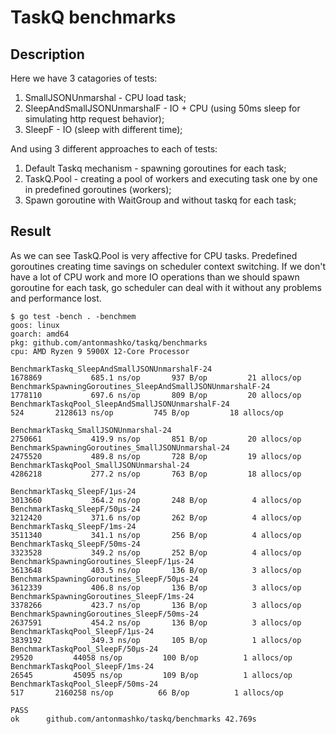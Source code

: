 # TaskQ benchmarks

## Description
Here we have 3 catagories of tests:

1. SmallJSONUnmarshal - CPU load task;
2. SleepAndSmallJSONUnmarshalF - IO + CPU (using 50ms sleep for simulating http request behavior); 
3. SleepF - IO (sleep with different time);

And using 3 different approaches to each of tests:
1. Default Taskq mechanism - spawning goroutines for each task;
2. TaskQ.Pool - creating a pool of workers and executing task one by one in predefined goroutines (workers);
3. Spawn goroutine with WaitGroup and without taskq for each task;

## Result
As we can see TaskQ.Pool is very affective for CPU tasks. Predefined goroutines creating time savings on scheduler context switching. If we don't have a lot of CPU work and more IO operations than we should spawn goroutine for each task, go scheduler can deal with it without any problems and performance lost. 

```
$ go test -bench . -benchmem
goos: linux
goarch: amd64
pkg: github.com/antonmashko/taskq/benchmarks
cpu: AMD Ryzen 9 5900X 12-Core Processor            

BenchmarkTaskq_SleepAndSmallJSONUnmarshalF-24                 	 1678869	       685.1 ns/op	     937 B/op	      21 allocs/op
BenchmarkSpawningGoroutines_SleepAndSmallJSONUnmarshalF-24    	 1778110	       697.6 ns/op	     809 B/op	      20 allocs/op
BenchmarkTaskqPool_SleepAndSmallJSONUnmarshalF-24             	     524	   2128613 ns/op	     745 B/op	      18 allocs/op

BenchmarkTaskq_SmallJSONUnmarshal-24                          	 2750661	       419.9 ns/op	     851 B/op	      20 allocs/op
BenchmarkSpawningGoroutines_SmallJSONUnmarshal-24             	 2475520	       489.8 ns/op	     728 B/op	      19 allocs/op
BenchmarkTaskqPool_SmallJSONUnmarshal-24                      	 4286218	       277.2 ns/op	     763 B/op	      18 allocs/op

BenchmarkTaskq_SleepF/1µs-24                                  	 3013660	       364.2 ns/op	     248 B/op	       4 allocs/op
BenchmarkTaskq_SleepF/50µs-24                                 	 3212420	       371.6 ns/op	     262 B/op	       4 allocs/op
BenchmarkTaskq_SleepF/1ms-24                                  	 3511340	       341.1 ns/op	     256 B/op	       4 allocs/op
BenchmarkTaskq_SleepF/50ms-24                                 	 3323528	       349.2 ns/op	     252 B/op	       4 allocs/op
BenchmarkSpawningGoroutines_SleepF/1µs-24                     	 3613648	       403.5 ns/op	     136 B/op	       3 allocs/op
BenchmarkSpawningGoroutines_SleepF/50µs-24                    	 3612339	       406.8 ns/op	     136 B/op	       3 allocs/op
BenchmarkSpawningGoroutines_SleepF/1ms-24                     	 3378266	       423.7 ns/op	     136 B/op	       3 allocs/op
BenchmarkSpawningGoroutines_SleepF/50ms-24                    	 2637591	       454.2 ns/op	     136 B/op	       3 allocs/op
BenchmarkTaskqPool_SleepF/1µs-24                              	 3839192	       349.3 ns/op	     105 B/op	       1 allocs/op
BenchmarkTaskqPool_SleepF/50µs-24                             	   29520	     44058 ns/op	     100 B/op	       1 allocs/op
BenchmarkTaskqPool_SleepF/1ms-24                              	   26545	     45095 ns/op	     109 B/op	       1 allocs/op
BenchmarkTaskqPool_SleepF/50ms-24                             	     517	   2160258 ns/op	      66 B/op	       1 allocs/op

PASS
ok  	github.com/antonmashko/taskq/benchmarks	42.769s

```
